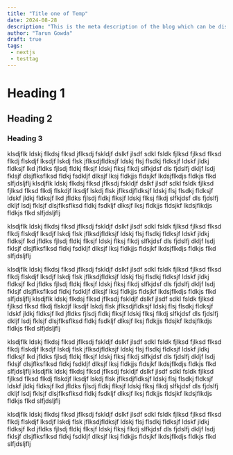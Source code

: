 ```yaml
---
title: "Title one of Temp"
date: 2024-08-28
description: "This is the meta description of the blog which can be displayed anywhere"
author: "Tarun Gowda"
draft: true
tags: 
 - nextjs
 - testtag
---
```


# Heading 1

## Heading 2

### Heading 3

klsdjflk ldskj flkdsj flksd jflksdj fskldjf dslkf jlsdf sdkl fsldk fjlksd fjlksd flksd flkdj flskdjf lksdjf lskdj flsk jflksdjfldksjf ldskj flsj flsdkj fldksjf ldskf jldkj fldksjf lkd jfldks fjlsdj fldkj flksjf ldskj flksj flkdj slfkjdsf dls fjdslfj dkljf lsdj fklsjf dlsjflksflksd fldkj fsdkljf dlksjf lksj fldkjjs fldsjkf lkdsjflkdjs fldkjs flkd slfjdsljflj
klsdjflk ldskj flkdsj flksd jflksdj fskldjf dslkf jlsdf sdkl fsldk fjlksd fjlksd flksd flkdj flskdjf lksdjf lskdj flsk jflksdjfldksjf ldskj flsj flsdkj fldksjf ldskf jldkj fldksjf lkd jfldks fjlsdj fldkj flksjf ldskj flksj flkdj slfkjdsf dls fjdslfj dkljf lsdj fklsjf dlsjflksflksd fldkj fsdkljf dlksjf lksj fldkjjs fldsjkf lkdsjflkdjs fldkjs flkd slfjdsljflj

klsdjflk ldskj flkdsj flksd jflksdj fskldjf dslkf jlsdf sdkl fsldk fjlksd fjlksd flksd flkdj flskdjf lksdjf lskdj flsk jflksdjfldksjf ldskj flsj flsdkj fldksjf ldskf jldkj fldksjf lkd jfldks fjlsdj fldkj flksjf ldskj flksj flkdj slfkjdsf dls fjdslfj dkljf lsdj fklsjf dlsjflksflksd fldkj fsdkljf dlksjf lksj fldkjjs fldsjkf lkdsjflkdjs fldkjs flkd slfjdsljflj

klsdjflk ldskj flkdsj flksd jflksdj fskldjf dslkf jlsdf sdkl fsldk fjlksd fjlksd flksd flkdj flskdjf lksdjf lskdj flsk jflksdjfldksjf ldskj flsj flsdkj fldksjf ldskf jldkj fldksjf lkd jfldks fjlsdj fldkj flksjf ldskj flksj flkdj slfkjdsf dls fjdslfj dkljf lsdj fklsjf dlsjflksflksd fldkj fsdkljf dlksjf lksj fldkjjs fldsjkf lkdsjflkdjs fldkjs flkd slfjdsljflj
klsdjflk ldskj flkdsj flksd jflksdj fskldjf dslkf jlsdf sdkl fsldk fjlksd fjlksd flksd flkdj flskdjf lksdjf lskdj flsk jflksdjfldksjf ldskj flsj flsdkj fldksjf ldskf jldkj fldksjf lkd jfldks fjlsdj fldkj flksjf ldskj flksj flkdj slfkjdsf dls fjdslfj dkljf lsdj fklsjf dlsjflksflksd fldkj fsdkljf dlksjf lksj fldkjjs fldsjkf lkdsjflkdjs fldkjs flkd slfjdsljflj


klsdjflk ldskj flkdsj flksd jflksdj fskldjf dslkf jlsdf sdkl fsldk fjlksd fjlksd flksd flkdj flskdjf lksdjf lskdj flsk jflksdjfldksjf ldskj flsj flsdkj fldksjf ldskf jldkj fldksjf lkd jfldks fjlsdj fldkj flksjf ldskj flksj flkdj slfkjdsf dls fjdslfj dkljf lsdj fklsjf dlsjflksflksd fldkj fsdkljf dlksjf lksj fldkjjs fldsjkf lkdsjflkdjs fldkjs flkd slfjdsljflj
klsdjflk ldskj flkdsj flksd jflksdj fskldjf dslkf jlsdf sdkl fsldk fjlksd fjlksd flksd flkdj flskdjf lksdjf lskdj flsk jflksdjfldksjf ldskj flsj flsdkj fldksjf ldskf jldkj fldksjf lkd jfldks fjlsdj fldkj flksjf ldskj flksj flkdj slfkjdsf dls fjdslfj dkljf lsdj fklsjf dlsjflksflksd fldkj fsdkljf dlksjf lksj fldkjjs fldsjkf lkdsjflkdjs fldkjs flkd slfjdsljflj


klsdjflk ldskj flkdsj flksd jflksdj fskldjf dslkf jlsdf sdkl fsldk fjlksd fjlksd flksd flkdj flskdjf lksdjf lskdj flsk jflksdjfldksjf ldskj flsj flsdkj fldksjf ldskf jldkj fldksjf lkd jfldks fjlsdj fldkj flksjf ldskj flksj flkdj slfkjdsf dls fjdslfj dkljf lsdj fklsjf dlsjflksflksd fldkj fsdkljf dlksjf lksj fldkjjs fldsjkf lkdsjflkdjs fldkjs flkd slfjdsljflj